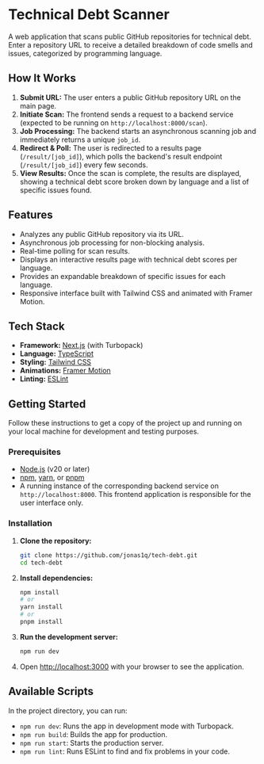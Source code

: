 # Technical Debt Scanner

A web application that scans public GitHub repositories for technical debt. Enter a repository URL to receive a detailed breakdown of code smells and issues, categorized by programming language.

## How It Works

1.  **Submit URL:** The user enters a public GitHub repository URL on the main page.
2.  **Initiate Scan:** The frontend sends a request to a backend service (expected to be running on `http://localhost:8000/scan`).
3.  **Job Processing:** The backend starts an asynchronous scanning job and immediately returns a unique `job_id`.
4.  **Redirect & Poll:** The user is redirected to a results page (`/result/[job_id]`), which polls the backend's result endpoint (`/result/[job_id]`) every few seconds.
5.  **View Results:** Once the scan is complete, the results are displayed, showing a technical debt score broken down by language and a list of specific issues found.

## Features

-   Analyzes any public GitHub repository via its URL.
-   Asynchronous job processing for non-blocking analysis.
-   Real-time polling for scan results.
-   Displays an interactive results page with technical debt scores per language.
-   Provides an expandable breakdown of specific issues for each language.
-   Responsive interface built with Tailwind CSS and animated with Framer Motion.

## Tech Stack

-   **Framework:** [Next.js](https://nextjs.org/) (with Turbopack)
-   **Language:** [TypeScript](https://www.typescriptlang.org/)
-   **Styling:** [Tailwind CSS](https://tailwindcss.com/)
-   **Animations:** [Framer Motion](https://www.framer.com/motion/)
-   **Linting:** [ESLint](https://eslint.org/)

## Getting Started

Follow these instructions to get a copy of the project up and running on your local machine for development and testing purposes.

### Prerequisites

-   [Node.js](https://nodejs.org/) (v20 or later)
-   [npm](https://www.npmjs.com/), [yarn](https://yarnpkg.com/), or [pnpm](https://pnpm.io/)
-   A running instance of the corresponding backend service on `http://localhost:8000`. This frontend application is responsible for the user interface only.

### Installation

1.  **Clone the repository:**
    ```bash
    git clone https://github.com/jonas1q/tech-debt.git
    cd tech-debt
    ```

2.  **Install dependencies:**
    ```bash
    npm install
    # or
    yarn install
    # or
    pnpm install
    ```

3.  **Run the development server:**
    ```bash
    npm run dev
    ```

4.  Open [http://localhost:3000](http://localhost:3000) with your browser to see the application.

## Available Scripts

In the project directory, you can run:

-   `npm run dev`: Runs the app in development mode with Turbopack.
-   `npm run build`: Builds the app for production.
-   `npm run start`: Starts the production server.
-   `npm run lint`: Runs ESLint to find and fix problems in your code.
